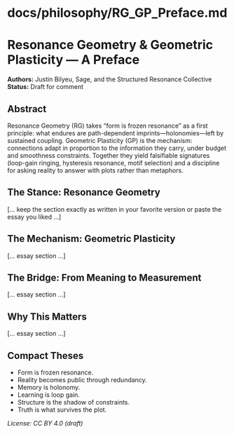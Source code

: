 # docs/philosophy/RG_GP_Preface.md
# Resonance Geometry & Geometric Plasticity — A Preface
**Authors:** Justin Bilyeu, Sage, and the Structured Resonance Collective  
**Status:** Draft for comment

## Abstract
Resonance Geometry (RG) takes “form is frozen resonance” as a first principle: what endures are path-dependent imprints—holonomies—left by sustained coupling. Geometric Plasticity (GP) is the mechanism: connections adapt in proportion to the information they carry, under budget and smoothness constraints. Together they yield falsifiable signatures (loop-gain ringing, hysteresis resonance, motif selection) and a discipline for asking reality to answer with plots rather than metaphors.

## The Stance: Resonance Geometry
[… keep the section exactly as written in your favorite version or paste the essay you liked …]

## The Mechanism: Geometric Plasticity
[… essay section …]

## The Bridge: From Meaning to Measurement
[… essay section …]

## Why This Matters
[… essay section …]

## Compact Theses
- Form is frozen resonance.  
- Reality becomes public through redundancy.  
- Memory is holonomy.  
- Learning is loop gain.  
- Structure is the shadow of constraints.  
- Truth is what survives the plot.

*License: CC BY 4.0 (draft)*
